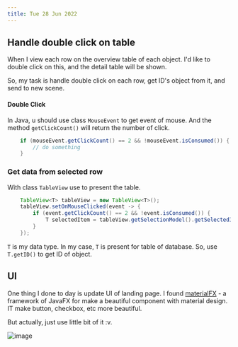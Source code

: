 ```yaml
---
title: Tue 28 Jun 2022
---
```


## Handle double click on table

When I view each row on the overview table of each object. I'd like to double click on this, and the detail table will be shown.

So, my task is handle double click on each row, get ID's object from it, and send to new scene.

#### Double Click

In Java, u should use class `MouseEvent` to get event of mouse. And the method `getClickCount()` will return the number of click.

```java
    if (mouseEvent.getClickCount() == 2 && !mouseEvent.isConsumed()) {
        // do something
    }
```
### Get data from selected row

With class `TableView` use to present the table. 

```java
    TableView<T> tableView = new TableView<T>();
    tableView.setOnMouseClicked(event -> {
        if (event.getClickCount() == 2 && !event.isConsumed()) {
            T selectedItem = tableView.getSelectionModel().getSelectedItem();
        }
    });
```
`T` is my data type. In my case, `T` is present for table of database. So, use `T.getID()` to get ID of object.

## UI

One thing I done to day is update UI of landing page. I found [materialFX](https://github.com/palexdev/MaterialFX) - a framework of JavaFX for make a beautiful component with material design. IT make button, checkbox, etc more beautiful.

But actually, just use little bit of it :v. 

![image](https://i.imgur.com/JSqY2jr.png)

